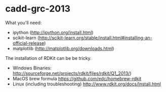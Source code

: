 cadd-grc-2013
=============

What you'll need:

* ipython (http://ipython.org/install.html)
* scikit-learn (http://scikit-learn.org/stable/install.html#installing-an-official-release)
* matplotlib (http://matplotlib.org/downloads.html)

The installation of RDKit can be be tricky.
* Windows Binaries: http://sourceforge.net/projects/rdkit/files/rdkit/Q1_2013/)
* MacOS brew formula https://github.com/edc/homebrew-rdkit
* Linux (including troubleshooting) http://www.rdkit.org/docs/Install.html
